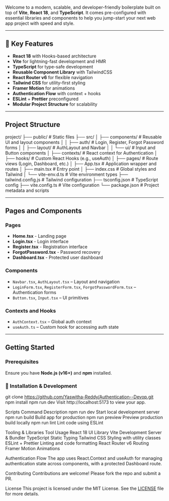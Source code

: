Welcome to a modern, scalable, and developer-friendly boilerplate built on top of **Vite**, **React 18**, and **TypeScript**. It comes pre-configured with essential libraries and components to help you jump-start your next web app project with speed and style.

---

## 🚀 Key Features

- **React 18** with Hooks-based architecture
- **Vite** for lightning-fast development and HMR
- **TypeScript** for type-safe development
- **Reusable Component Library** with TailwindCSS
- **React Router v6** for flexible navigation
- **Tailwind CSS** for utility-first styling
- **Framer Motion** for animations
- **Authentication Flow** with context + hooks
- **ESLint** + **Prettier** preconfigured
- **Modular Project Structure** for scalability

---

## Project Structure
project/
├── public/ # Static files
├── src/
│ ├── components/ # Reusable UI and layout components
│ │ ├── auth/ # Login, Register, Forgot Password forms
│ │ ├── layout/ # AuthLayout and Navbar
│ │ └── ui/ # Input and Button components
│ ├── contexts/ # React context for Authentication
│ ├── hooks/ # Custom React Hooks (e.g., useAuth)
│ ├── pages/ # Route views (Login, Dashboard, etc.)
│ ├── App.tsx # Application wrapper and routes
│ ├── main.tsx # Entry point
│ ├── index.css # Global styles and Tailwind
│ └── vite-env.d.ts # Vite environment types
├── tailwind.config.js # Tailwind configuration
├── tsconfig.json # TypeScript config
├── vite.config.ts # Vite configuration
└── package.json # Project metadata and scripts


---

## Pages and Components

### Pages
- **Home.tsx** - Landing page
- **Login.tsx** - Login interface
- **Register.tsx** - Registration interface
- **ForgotPassword.tsx** - Password recovery
- **Dashboard.tsx** - Protected user dashboard

###  Components
- `Navbar.tsx`, `AuthLayout.tsx` – Layout and navigation
- `LoginForm.tsx`, `RegisterForm.tsx`, `ForgotPasswordForm.tsx` – Authentication forms
- `Button.tsx`, `Input.tsx` – UI primitives

###  Contexts and Hooks
- `AuthContext.tsx` – Global auth context
- `useAuth.ts` – Custom hook for accessing auth state

---

##  Getting Started

###  Prerequisites

Ensure you have **Node.js (v16+)** and **npm** installed.

### 🚀 Installation & Development

git clone https://github.com/Yaswitha-Reddy/Authentication--Devop.git
npm install
npm run dev
Visit http://localhost:5173 to view your app.

 Scripts
Command	           Description
npm run dev	      Start local development server
npm run build	  Build app for production
npm run preview	  Preview production build locally
npm run lint	  Lint code using ESLint

Tooling & Libraries
Tool	            Usage
React 18	       UI Library
Vite	           Development Server & Bundler
TypeScript	       Static Typing
Tailwind CSS	   Styling with utility classes
ESLint + Prettier	Linting and code formatting
React Router v6	    Routing
Framer Motion	    Animations

Authentication Flow
The app uses React.Context and useAuth for managing authentication state across components, with a protected Dashboard route.

Contributing
Contributions are welcome! Please fork the repo and submit a PR.

License
This project is licensed under the MIT License.
See the [LICENSE](./LICENSE) file for more details.
